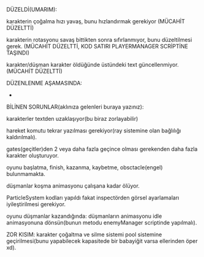 DÜZELDİ(UMARIM):

karakterin çoğalma hızı yavaş, bunu hızlandırmak gerekiyor (MÜCAHİT DÜZELTTİ)

karakterin rotasyonu savaş bittikten sonra sıfırlanmıyor, bunu düzeltilmesi gerek.    (MÜCAHİT DÜZELTTİ, KOD SATIRI PLAYERMANAGER SCRİPTİNE TAŞINDI)

karakter/düşman karakter öldüğünde üstündeki text güncellenmiyor. (MÜCAHİT DÜZELTTİ)

DÜZENLENME AŞAMASINDA:

-


BİLİNEN SORUNLAR(aklınıza gelenleri buraya yazınız):

karakterler textden uzaklaşıyor(bu biraz zorlayabilir)

hareket komutu tekrar yazılması gerekiyor(ray sistemine olan bağlılığı kaldırılmalı).

gates(geçitler)den 2 veya daha fazla geçince olması gerekenden daha fazla karakter oluşturuyor.

oyunu başlatma, finish, kazanma, kaybetme, obsctacle(engel) bulunmamakta.

düşmanlar koşma animasyonu çalışana kadar ölüyor.

ParticleSystem kodları yapıldı fakat inspectörden görsel ayarlamaları iyileştirilmesi gerekiyor.



oyunu düşmanlar kazandığında:
düşmanların animasyonu idle animasyonuna dönsün(bunun metodu enemyManager scriptinde yapılmalı).



ZOR KISIM:
karakter çoğaltma ve silme sistemi pool sistemine geçirilmesi(bunu yapabilecek kapasitede bir babayiğit varsa ellerinden öper xd).

